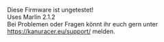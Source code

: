 Diese Firmware ist ungetestet!  
Uses Marlin 2.1.2  
Bei Problemen oder Fragen könnt ihr euch gern unter <https://kanuracer.eu/support/> melden.
